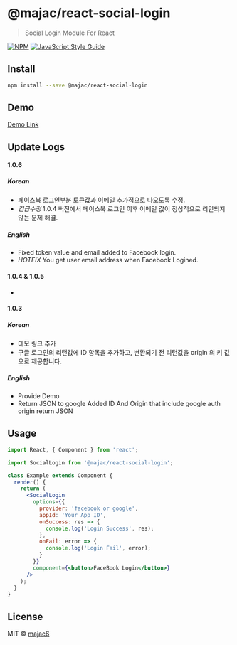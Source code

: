 # @majac/react-social-login

> Social Login Module For React

[![NPM](https://img.shields.io/npm/v/@majac/react-social-login.svg)](https://www.npmjs.com/package/@majac/react-social-login) [![JavaScript Style Guide](https://img.shields.io/badge/code_style-standard-brightgreen.svg)](https://standardjs.com)

## Install

```bash
npm install --save @majac/react-social-login
```

## Demo

[Demo Link](https://majac6.github.io/react-social-login/)

## Update Logs

#### 1.0.6

##### Korean

- 페이스북 로그인부분 토큰값과 이메일 추가적으로 나오도록 수정.
- _긴급수정_ 1.0.4 버전에서 페이스북 로그인 이후 이메일 값이 정상적으로 리턴되지 않는 문제 해결.

##### English

- Fixed token value and email added to Facebook login.
- _HOTFIX_ You get user email address when Facebook Logined.

#### 1.0.4 & 1.0.5

-

#### 1.0.3

##### Korean

- 데모 링크 추가
- 구글 로그인의 리턴값에 ID 항목을 추가하고, 변환되기 전 리턴값을 origin 의 키 값으로 제공합니다.

##### English

- Provide Demo
- Return JSON to google Added ID And Origin that include google auth origin return JSON

## Usage

```jsx
import React, { Component } from 'react';

import SocialLogin from '@majac/react-social-login';

class Example extends Component {
  render() {
    return (
      <SocialLogin
        options={{
          provider: 'facebook or google',
          appId: 'Your App ID',
          onSuccess: res => {
            console.log('Login Success', res);
          },
          onFail: error => {
            console.log('Login Fail', error);
          }
        }}
        component={<button>FaceBook Login</button>}
      />
    );
  }
}
```

## License

MIT © [majac6](https://github.com/majac6)
